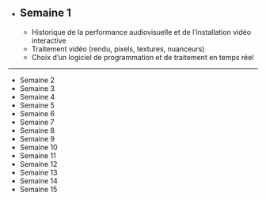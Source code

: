 + ## Semaine 1
  - Historique de la performance audiovisuelle et de l’installation vidéo interactive
  - Traitement vidéo (rendu, pixels, textures, nuanceurs)
  - Choix d’un logiciel de programmation et de traitement en temps réel  
***
+ Semaine 2
+ Semaine 3
+ Semaine 4
+ Semaine 5
+ Semaine 6
+ Semaine 7
+ Semaine 8
+ Semaine 9
+ Semaine 10
+ Semaine 11
+ Semaine 12
+ Semaine 13
+ Semaine 14
+ Semaine 15
